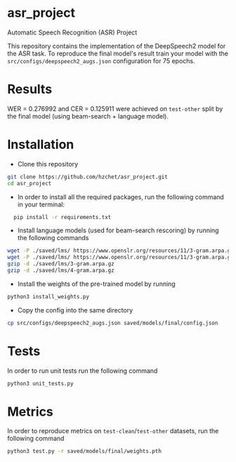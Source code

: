 # asr_project
Automatic Speech Recognition (ASR) Project

This repository contains the implementation of the DeepSpeech2 model for the ASR task. 
To reproduce the final model's result train your model with the `src/configs/deepspeech2_augs.json` configuration for 75 epochs.

# Results
WER = $0.276992$ and CER = $0.125911$ were achieved on `test-other` split by the final model (using beam-search + language model).

# Installation
- Clone this repository
```bash
git clone https://github.com/hzchet/asr_project.git
cd asr_project
```
- In order to install all the required packages, run the following command in your terminal:
```bash
  pip install -r requirements.txt
```
- Install language models (used for beam-search rescoring) by running the following commands
```bash
wget -P ./saved/lms/ https://www.openslr.org/resources/11/3-gram.arpa.gz
wget -P ./saved/lms/ https://www.openslr.org/resources/11/3-gram.arpa.gz
gzip -d ./saved/lms/3-gram.arpa.gz
gzip -d ./saved/lms/4-gram.arpa.gz
```
- Install the weights of the pre-trained model by running
```bash
python3 install_weights.py
```
- Copy the config into the same directory
```bash
cp src/configs/deepspeech2_augs.json saved/models/final/config.json
```

# Tests
In order to run unit tests run the following command
```bash
python3 unit_tests.py
```

# Metrics
In order to reproduce metrics on `test-clean`/`test-other` datasets, run the following command
```bash
python3 test.py -r saved/models/final/weights.pth
```
